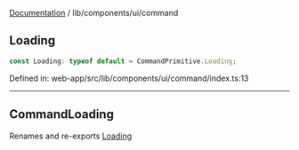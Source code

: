 [Documentation](../../../modules.md) / lib/components/ui/command

## Loading

```ts
const Loading: typeof default = CommandPrimitive.Loading;
```

Defined in: web-app/src/lib/components/ui/command/index.ts:13

***

## CommandLoading

Renames and re-exports [Loading](#loading)
